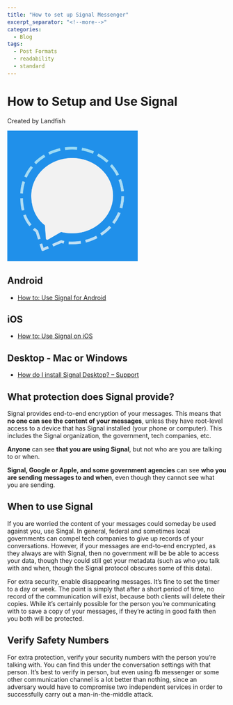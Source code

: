 ```yaml
---
title: "How to set up Signal Messenger"
excerpt_separator: "<!--more-->"
categories:
  - Blog
tags:
  - Post Formats
  - readability
  - standard
---
```

# How to Setup and Use Signal

Created by Landfish

![image alt text](/assets/images/image_s.png)

## **Android**

- [How to: Use Signal for Android](https://ssd.eff.org/en/module/how-use-signal-android)

## **iOS**

- [How to: Use Signal on iOS](https://ssd.eff.org/en/module/how-use-signal-ios)

## **Desktop - Mac or Windows**

- [How do I install Signal Desktop? – Support](https://support.signal.org/hc/en-us/articles/360008216551-Installing-Signal)

## **What protection does Signal provide?**

Signal provides end-to-end encryption of your messages. This means that **no one can see the content of your messages**, unless they have root-level access to a device that has Signal installed (your phone or computer). This includes the Signal organization, the government, tech companies, etc.

**Anyone** can see **that you are using Signal**, but not who are you are talking to or when.

**Signal, Google or Apple, and some government agencies** can see **who you are sending messages to and when**, even though they cannot see what you are sending.

## **When to use Signal**

If you are worried the content of your messages could someday be used against you, use Singal. In general, federal and sometimes local governments can compel tech companies to give up records of your conversations. However, if your messages are end-to-end encrypted, as they always are with Signal, then no government will be be able to access your data, though they could still get your metadata (such as who you talk with and when, though the Signal protocol obscures some of this data).

For extra security, enable disappearing messages. It’s fine to set the timer to a day or week. The point is simply that after a short period of time, no record of the communication will exist, because both clients will delete their copies. While it’s certainly possible for the person you’re communicating with to save a copy of your messages, if they’re acting in good faith then you both will be protected.

## **Verify Safety Numbers**

For extra protection, verify your security numbers with the person you’re talking with. You can find this under the conversation settings with that person. It’s best to verify in person, but even using fb messenger or some other communication channel is a lot better than nothing, since an adversary would have to compromise two independent services in order to successfully carry out a man-in-the-middle attack.

